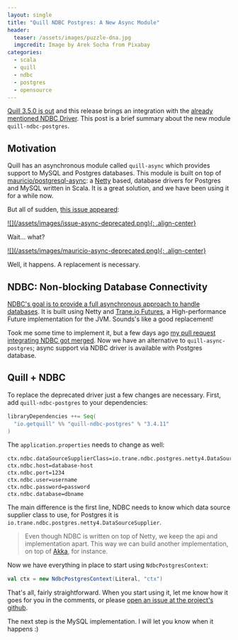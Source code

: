 ```yaml
---
layout: single
title: "Quill NDBC Postgres: A New Async Module"
header:
  teaser: /assets/images/puzzle-dna.jpg
  imgcredit: Image by Arek Socha from Pixabay
categories:
  - scala
  - quill
  - ndbc
  - postgres
  - opensource
---
```


[Quill 3.5.0 is out](https://twitter.com/deusaquilus/status/1200310094128390147) and this release brings an integration with the [already mentioned NDBC Driver](/2019/11/02/the-journey-of-an-open-source-developer/#there-and-back-again). This post is a brief summary about the new module `quill-ndbc-postgres`.

## Motivation

Quill has an asynchronous module called `quill-async` which provides support to MySQL and Postgres databases. This module is built on top of [mauricio/postgresql-async](https://github.com/mauricio/postgresql-async): a [Netty](https://netty.io/) based, database drivers for Postgres and MySQL written in Scala. It is a great solution, and we have been using it for a while now.

But all of sudden, [this issue appeared](https://github.com/getquill/quill/issues/1178):

<a href="https://getquill.io/">
![](/assets/images/issue-async-deprecated.png){: .align-center}
</a>

Wait... what?

<a href="https://getquill.io/">
![](/assets/images/mauricio-async-deprecated.png){: .align-center}
</a>

Well, it happens. A replacement is necessary.

## NDBC: Non-blocking Database Connectivity

[NDBC's goal is to provide a full asynchronous approach to handle databases](https://ndbc.io/). It is built using Netty and [Trane.io Futures](http://trane.io), a High-performance Future implementation for the JVM. Sounds's like a good replacement!

Took me some time to implement it, but a few days ago [my pull request integrating NDBC got merged](https://github.com/getquill/quill/pull/1702). Now we have an alternative to `quill-async-postgres`; async support via NDBC driver is available with Postgres database.

## Quill + NDBC

To replace the deprecated driver just a few changes are necessary. First, add `quill-ndbc-postgres` to your dependencies:

```scala
libraryDependencies ++= Seq(
  "io.getquill" %% "quill-ndbc-postgres" % "3.4.11"
)
```

The `application.properties` needs to change as well:

```properties
ctx.ndbc.dataSourceSupplierClass=io.trane.ndbc.postgres.netty4.DataSourceSupplier
ctx.ndbc.host=database-host
ctx.ndbc.port=1234
ctx.ndbc.user=username
ctx.ndbc.password=password
ctx.ndbc.database=dbname
```

The main difference is the first line, NDBC needs to know which data source supplier class to use, for Postgres it is `io.trane.ndbc.postgres.netty4.DataSourceSupplier`.

> Even though NDBC is written on top of Netty, we keep the api and implementation apart. This way we can build another implementation, on top of [Akka](https://akka.io/), for instance.

Now we have everything in place to start using `NdbcPostgresContext`:

```scala
val ctx = new NdbcPostgresContext(Literal, "ctx")
```

That's all, fairly straightforward. When you start using it, let me know how it goes for you in the comments, or please [open an issue at the project's github](https://github.com/getquill/quill/issues).

The next step is the MySQL implementation. I will let you know when it happens :)
